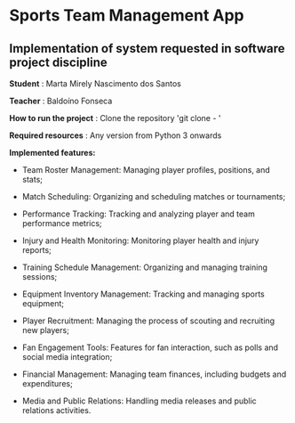 # Sports Team Management App

## Implementation of system requested in software project discipline

**Student** : Marta Mirely Nascimento dos Santos

**Teacher** : Baldoíno Fonseca

**How to run the project** : Clone the repository 
 'git clone - '

**Required resources** : Any version from Python 3 onwards

**Implemented features:**

* Team Roster Management: Managing player profiles, positions, and stats;

* Match Scheduling: Organizing and scheduling matches or tournaments;

* Performance Tracking: Tracking and analyzing player and team performance metrics;

* Injury and Health Monitoring: Monitoring player health and injury reports;

* Training Schedule Management: Organizing and managing training sessions;

* Equipment Inventory Management: Tracking and managing sports equipment;

* Player Recruitment: Managing the process of scouting and recruiting new players;

* Fan Engagement Tools: Features for fan interaction, such as polls and social media integration;

* Financial Management: Managing team finances, including budgets and expenditures;

* Media and Public Relations: Handling media releases and public relations activities.


